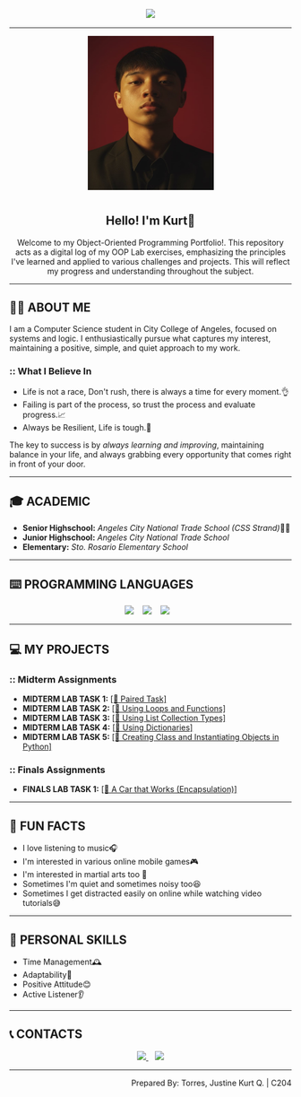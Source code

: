 <p align="center">
    <img src="https://capsule-render.vercel.app/api?type=waving&height=200&text=Torres%20Justine%20Kurt&fontAlign=50&fontSize=70&fontColor=00FFFF&desc=OOP%20PORTFOLIO%20&descAlign=50&descAlignY=65&descSize=20&animation=fadeIn&color=000033,4B0082,191970&textBg=false&reversal=false"/>
</p>

---

<div align="center">
    <img src="assets/IMG.jpg"
        alt="Profile picture"
        width="225"
        height="275"/>
</div>

<h1 align="center"></h1>

<h2 align="center">
    <strong>Hello! I'm Kurt👋</strong>
</h2>

<p align="center">
Welcome to my Object-Oriented Programming Portfolio!. This repository acts as a digital log of my OOP Lab exercises, emphasizing the principles I've learned and applied to various challenges and projects.
This will reflect my progress and understanding throughout the subject.
</p>

---

## 🕵️‍♂️ ABOUT ME

<p>
I am a Computer Science student in City College of Angeles, focused on systems and logic. I enthusiastically pursue what captures my interest, maintaining a positive, simple, and quiet approach to my work.
</p>

<h3> :: What I Believe In </h3>
<ul>
    <li>Life is not a race, Don't rush, there is always a time for every moment.👌</li>
    <li>Failing is part of the process, so trust the process and evaluate progress.📈</li>
    <li>Always be Resilient, Life is tough.💪</li>
</ul>

<p>
The key to success is by <em>always learning and improving</em>, maintaining balance in your life, and always grabbing every opportunity that comes right in front of your door.
</p>

---

## 🎓 ACADEMIC
<ul>
    <li><strong>Senior Highschool:</strong> <em>Angeles City National Trade School (CSS Strand)</em>👨‍💻</li>
    <li><strong>Junior Highschool:</strong> <em>Angeles City National Trade School</em></li>
    <li><strong>Elementary:</strong> <em>Sto. Rosario Elementary School</em></li>
</ul>

---
 
## ⌨️ PROGRAMMING LANGUAGES 
<p align="center">
<img src="https://img.shields.io/badge/Python-3776AB?style=for-the-badge&logo=python&logoColor=white&color=4B0082" height="50"/> 
&nbsp;&nbsp;
<img src="https://img.shields.io/badge/C-00599C?style=for-the-badge&logo=c&logoColor=white&color=191970" height="50"/> 
&nbsp;&nbsp;
<img src="https://img.shields.io/badge/java-007396?style=for-the-badge&logo=java&logoColor=white&color=00FFFF" height="50"/> 
&nbsp;&nbsp;
</p>

---

## 💻 MY PROJECTS 

<h3>:: Midterm Assignments</h3>
<ul>
    <li><strong>MIDTERM LAB TASK 1:</strong> <a href="https://github.com/Justine-Kurt-Torres/7OOP-Lab-Task/blob/main/assets/MidtermLabTask1.pdf">[📂 Paired Task]</a></li>
    <li><strong>MIDTERM LAB TASK 2:</strong> <a href="https://github.com/Justine-Kurt-Torres/7OOP-Lab-Task/blob/main/assets/MidtermLabTask2.pdf">[📂 Using Loops and Functions]</a></li>
    <li><strong>MIDTERM LAB TASK 3:</strong> <a href="https://github.com/Justine-Kurt-Torres/7OOP-Lab-Task/blob/main/assets/MidtermLabTask3.pdf">[📂 Using List Collection Types]</a></li>
    <li><strong>MIDTERM LAB TASK 4:</strong> <a href="https://github.com/Justine-Kurt-Torres/7OOP-Lab-Task/blob/main/assets/MidtermLabTask4.pdf">[📂 Using Dictionaries]</a></li>
    <li><strong>MIDTERM LAB TASK 5:</strong> <a href="https://github.com/Justine-Kurt-Torres/7OOP-Lab-Task/blob/main/assets/MidtermLabTask5.pdf">[📂 Creating Class and Instantiating Objects in Python]</a></li>
</ul>

<h3>:: Finals Assignments</h3>
<ul>
    <li><strong>FINALS LAB TASK 1:</strong> <a href="https://github.com/Justine-Kurt-Torres/7OOP-Lab-Task/blob/main/assets/FinalsLabTask1.pdf">[📂 A Car that Works (Encapsulation)]</a></li>
</ul>

---

## 🤩 FUN FACTS

<ul>
    <li>I love listening to music🎧</li>
    <li>I'm interested in various online mobile games🎮</li>
    <li>I'm interested in martial arts too 💪</li>
    <li>Sometimes I'm quiet and sometimes noisy too😆</li>
    <li>Sometimes I get distracted easily on online while watching video tutorials😅</li>
</ul>

---

## 📌 PERSONAL SKILLS
<ul>
    <li> Time Management🕰️ </li>  
    <li> Adaptability🔄  </li>
    <li> Positive Attitude😊 </li> 
    <li> Active Listener👂  </li>
</ul>

---

## 📞 CONTACTS

<p align="center">
    <a href="mailto:jtorres24-0064@cca.edu.ph" target="_blank">
        <img src="https://img.shields.io/badge/Email-D14836?style=for-the-badge&logo=gmail&logoColor=white&color=4B0082" height="40"/>
    </a>
    &nbsp;&nbsp;
    <a href="https://www.facebook.com/torresjustine.kurt" target="_blank">
        <img src="https://img.shields.io/badge/Facebook-1877F2?style=for-the-badge&logo=facebook&logoColor=white&color=191970" height="40"/>
    </a>
</p>

---

<p align="right">
    Prepared By: Torres, Justine Kurt Q. | C204
</p>


